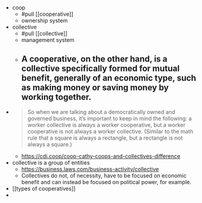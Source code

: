 - coop
	- #pull [[cooperative]]
	- ownership system
- collective
	- #pull [[collective]]
	- management system
	- A cooperative, on the other hand, is a collective specifically formed for mutual benefit, generally of an economic type, such as making money or saving money by working together.
		-
- >So when we are talking about a democratically owned and governed business, it’s important to keep in mind the following: a worker collective is always a worker cooperative, but a worker cooperative is not always a worker collective. (Similar to the math rule that a square is always a rectangle, but a rectangle is not always a square.)
	- https://cdi.coop/coop-cathy-coops-and-collectives-difference
- collective is a group of entities
	- https://business.laws.com/business-activity/collective
	- Collectives do not, of necessity, have to be focused on economic benefit and can instead be focused on political power, for example.
- [[types of cooperatives]]
-